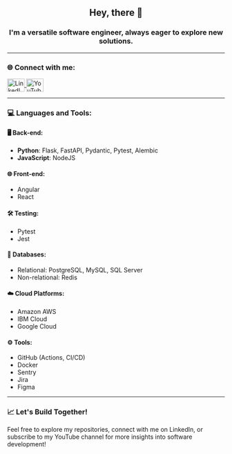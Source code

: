 <h2 align="center">Hey, there 👋</h1>
<h3 align="center">I'm a versatile software engineer, always eager to explore new solutions.</h3>

---

<h3 align="left">🌐 Connect with me:</h3>
<p align="left">
  <a href="https://linkedin.com/in/herickwilke" target="_blank">
    <img align="center" src="https://raw.githubusercontent.com/rahuldkjain/github-profile-readme-generator/master/src/images/icons/Social/linked-in-alt.svg" alt="LinkedIn - Herick Wilke" height="30" width="40" />
  </a>
  <a href="https://www.youtube.com/c/herickwilke" target="_blank">
    <img align="center" src="https://raw.githubusercontent.com/rahuldkjain/github-profile-readme-generator/master/src/images/icons/Social/youtube.svg" alt="YouTube - Herick Wilke" height="30" width="40" />
  </a>
</p>

---

<h3 align="left">💻 Languages and Tools:</h3>

#### 🖥️ **Back-end:**
- **Python**: Flask, FastAPI, Pydantic, Pytest, Alembic  
- **JavaScript**: NodeJS  

#### 🌐 **Front-end:**
- Angular  
- React  

#### 🛠️ **Testing:**
- Pytest  
- Jest  

#### 📂 **Databases:**
- Relational: PostgreSQL, MySQL, SQL Server  
- Non-relational: Redis  

#### ☁️ **Cloud Platforms:**
- Amazon AWS  
- IBM Cloud  
- Google Cloud  

#### ⚙️ **Tools:**
- GitHub (Actions, CI/CD)  
- Docker  
- Sentry  
- Jira  
- Figma  

---

<h3 align="left">📈 Let's Build Together!</h3>
<p align="left">Feel free to explore my repositories, connect with me on LinkedIn, or subscribe to my YouTube channel for more insights into software development!</p>
